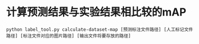 # 计算预测结果与实验结果相比较的mAP
```shell script
python label_tool.py calculate-dataset-map [预测标注文件路径] [人工标记文件路径] [标注文件对应的图片路径] [输出文件将要存放的路径]
```
